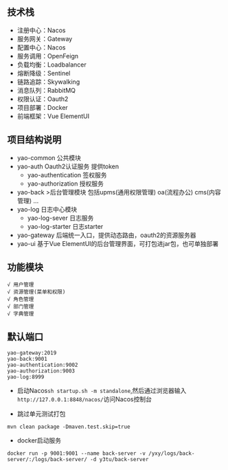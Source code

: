 ## 技术栈
- 注册中心：Nacos
- 服务网关：Gateway
- 配置中心：Nacos
- 服务调用：OpenFeign
- 负载均衡：Loadbalancer
- 熔断降级：Sentinel
- 链路追踪：Skywalking
- 消息队列：RabbitMQ
- 权限认证：Oauth2
- 项目部署：Docker
- 前端框架：Vue ElementUI

## 项目结构说明
- yao-common 公共模块
- yao-auth  Oauth2认证服务 提供token
  - yao-authentication 签权服务
  - yao-authorization 授权服务
- yao-back >后台管理模块 包括upms(通用权限管理) oa(流程办公) cms(内容管理) ...
- yao-log 日志中心模块
  - yao-log-sever 日志服务
  - yao-log-starter 日志starter
- yao-gateway 后端统一入口，提供动态路由，oauth2的资源服务器
- yao-ui 基于Vue ElementUI的后台管理界面，可打包进jar包，也可单独部署

## 功能模块
```
√ 用户管理 
√ 资源管理(菜单和权限) 
√ 角色管理 
√ 部门管理 
√ 字典管理
```


## 默认端口
```
yao-gateway:2019
yao-back:9001
yao-authentication:9002
yao-authorization:9003
yao-log:8999
```

* 启动Nacos`sh startup.sh -m standalone`,然后通过浏览器输入`http://127.0.0.1:8848/nacos/`访问Nacos控制台


* 跳过单元测试打包
```
mvn clean package -Dmaven.test.skip=true

```

* docker启动服务
```
docker run -p 9001:9001 --name back-server -v /yxy/logs/back-server/:/logs/back-server/ -d y3tu/back-server
